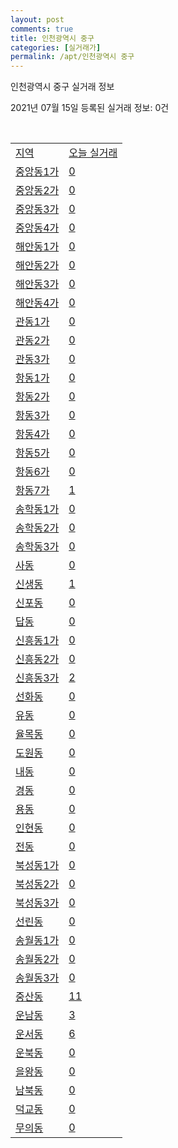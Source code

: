 ```yaml
---
layout: post
comments: true
title: 인천광역시 중구
categories: [실거래가]
permalink: /apt/인천광역시 중구
---
```


인천광역시 중구 실거래 정보

2021년 07월 15일 등록된 실거래 정보: 0건

<script type="text/javascript">
  google.charts.load('current', {'packages':['corechart']});
  google.charts.setOnLoadCallback(drawChart);

  function drawChart() {
    var data = google.visualization.arrayToDataTable([['거래일', '매매', '전월세', '전매'], ['20-07', 106, 192, 6], ['20-08', 155, 282, 1], ['20-09', 133, 301, 5], ['20-10', 152, 259, 5], ['20-11', 193, 499, 5], ['20-12', 234, 380, 9], ['21-01', 259, 394, 7], ['21-02', 225, 289, 2], ['21-03', 403, 392, 5], ['21-04', 281, 317, 4], ['21-05', 239, 311, 4], ['21-06', 151, 238, 7], ['21-07', 23, 45, 2]]);

    var options = {
      title: '최근 1년간 유형별 거래량 추이',
      legend: { position: 'bottom' }
    };

    var chart = new google.visualization.LineChart(document.getElementById('columnchart_material'));
    chart.draw(data, (options));
  }
</script>

<div id="columnchart_material" style="width: 95%; margin-left: -35px"></div>
<br>
<table class="sortable">
  <tr>
    <td><a href="#">지역</a></td>
    <td><a href="#">오늘 실거래</a></td>
  </tr>

  
  <tr class="item">
    <td><a href="인천광역시 중구 중앙동1가">중앙동1가</a></td>
    <td><a href="인천광역시 중구 중앙동1가">0</a></td>
  </tr>
    

  <tr class="item">
    <td><a href="인천광역시 중구 중앙동2가">중앙동2가</a></td>
    <td><a href="인천광역시 중구 중앙동2가">0</a></td>
  </tr>
    

  <tr class="item">
    <td><a href="인천광역시 중구 중앙동3가">중앙동3가</a></td>
    <td><a href="인천광역시 중구 중앙동3가">0</a></td>
  </tr>
    

  <tr class="item">
    <td><a href="인천광역시 중구 중앙동4가">중앙동4가</a></td>
    <td><a href="인천광역시 중구 중앙동4가">0</a></td>
  </tr>
    

  <tr class="item">
    <td><a href="인천광역시 중구 해안동1가">해안동1가</a></td>
    <td><a href="인천광역시 중구 해안동1가">0</a></td>
  </tr>
    

  <tr class="item">
    <td><a href="인천광역시 중구 해안동2가">해안동2가</a></td>
    <td><a href="인천광역시 중구 해안동2가">0</a></td>
  </tr>
    

  <tr class="item">
    <td><a href="인천광역시 중구 해안동3가">해안동3가</a></td>
    <td><a href="인천광역시 중구 해안동3가">0</a></td>
  </tr>
    

  <tr class="item">
    <td><a href="인천광역시 중구 해안동4가">해안동4가</a></td>
    <td><a href="인천광역시 중구 해안동4가">0</a></td>
  </tr>
    

  <tr class="item">
    <td><a href="인천광역시 중구 관동1가">관동1가</a></td>
    <td><a href="인천광역시 중구 관동1가">0</a></td>
  </tr>
    

  <tr class="item">
    <td><a href="인천광역시 중구 관동2가">관동2가</a></td>
    <td><a href="인천광역시 중구 관동2가">0</a></td>
  </tr>
    

  <tr class="item">
    <td><a href="인천광역시 중구 관동3가">관동3가</a></td>
    <td><a href="인천광역시 중구 관동3가">0</a></td>
  </tr>
    

  <tr class="item">
    <td><a href="인천광역시 중구 항동1가">항동1가</a></td>
    <td><a href="인천광역시 중구 항동1가">0</a></td>
  </tr>
    

  <tr class="item">
    <td><a href="인천광역시 중구 항동2가">항동2가</a></td>
    <td><a href="인천광역시 중구 항동2가">0</a></td>
  </tr>
    

  <tr class="item">
    <td><a href="인천광역시 중구 항동3가">항동3가</a></td>
    <td><a href="인천광역시 중구 항동3가">0</a></td>
  </tr>
    

  <tr class="item">
    <td><a href="인천광역시 중구 항동4가">항동4가</a></td>
    <td><a href="인천광역시 중구 항동4가">0</a></td>
  </tr>
    

  <tr class="item">
    <td><a href="인천광역시 중구 항동5가">항동5가</a></td>
    <td><a href="인천광역시 중구 항동5가">0</a></td>
  </tr>
    

  <tr class="item">
    <td><a href="인천광역시 중구 항동6가">항동6가</a></td>
    <td><a href="인천광역시 중구 항동6가">0</a></td>
  </tr>
    

  <tr class="item">
    <td><a href="인천광역시 중구 항동7가">항동7가</a></td>
    <td><a href="인천광역시 중구 항동7가">1</a></td>
  </tr>
    

  <tr class="item">
    <td><a href="인천광역시 중구 송학동1가">송학동1가</a></td>
    <td><a href="인천광역시 중구 송학동1가">0</a></td>
  </tr>
    

  <tr class="item">
    <td><a href="인천광역시 중구 송학동2가">송학동2가</a></td>
    <td><a href="인천광역시 중구 송학동2가">0</a></td>
  </tr>
    

  <tr class="item">
    <td><a href="인천광역시 중구 송학동3가">송학동3가</a></td>
    <td><a href="인천광역시 중구 송학동3가">0</a></td>
  </tr>
    

  <tr class="item">
    <td><a href="인천광역시 중구 사동">사동</a></td>
    <td><a href="인천광역시 중구 사동">0</a></td>
  </tr>
    

  <tr class="item">
    <td><a href="인천광역시 중구 신생동">신생동</a></td>
    <td><a href="인천광역시 중구 신생동">1</a></td>
  </tr>
    

  <tr class="item">
    <td><a href="인천광역시 중구 신포동">신포동</a></td>
    <td><a href="인천광역시 중구 신포동">0</a></td>
  </tr>
    

  <tr class="item">
    <td><a href="인천광역시 중구 답동">답동</a></td>
    <td><a href="인천광역시 중구 답동">0</a></td>
  </tr>
    

  <tr class="item">
    <td><a href="인천광역시 중구 신흥동1가">신흥동1가</a></td>
    <td><a href="인천광역시 중구 신흥동1가">0</a></td>
  </tr>
    

  <tr class="item">
    <td><a href="인천광역시 중구 신흥동2가">신흥동2가</a></td>
    <td><a href="인천광역시 중구 신흥동2가">0</a></td>
  </tr>
    

  <tr class="item">
    <td><a href="인천광역시 중구 신흥동3가">신흥동3가</a></td>
    <td><a href="인천광역시 중구 신흥동3가">2</a></td>
  </tr>
    

  <tr class="item">
    <td><a href="인천광역시 중구 선화동">선화동</a></td>
    <td><a href="인천광역시 중구 선화동">0</a></td>
  </tr>
    

  <tr class="item">
    <td><a href="인천광역시 중구 유동">유동</a></td>
    <td><a href="인천광역시 중구 유동">0</a></td>
  </tr>
    

  <tr class="item">
    <td><a href="인천광역시 중구 율목동">율목동</a></td>
    <td><a href="인천광역시 중구 율목동">0</a></td>
  </tr>
    

  <tr class="item">
    <td><a href="인천광역시 중구 도원동">도원동</a></td>
    <td><a href="인천광역시 중구 도원동">0</a></td>
  </tr>
    

  <tr class="item">
    <td><a href="인천광역시 중구 내동">내동</a></td>
    <td><a href="인천광역시 중구 내동">0</a></td>
  </tr>
    

  <tr class="item">
    <td><a href="인천광역시 중구 경동">경동</a></td>
    <td><a href="인천광역시 중구 경동">0</a></td>
  </tr>
    

  <tr class="item">
    <td><a href="인천광역시 중구 용동">용동</a></td>
    <td><a href="인천광역시 중구 용동">0</a></td>
  </tr>
    

  <tr class="item">
    <td><a href="인천광역시 중구 인현동">인현동</a></td>
    <td><a href="인천광역시 중구 인현동">0</a></td>
  </tr>
    

  <tr class="item">
    <td><a href="인천광역시 중구 전동">전동</a></td>
    <td><a href="인천광역시 중구 전동">0</a></td>
  </tr>
    

  <tr class="item">
    <td><a href="인천광역시 중구 북성동1가">북성동1가</a></td>
    <td><a href="인천광역시 중구 북성동1가">0</a></td>
  </tr>
    

  <tr class="item">
    <td><a href="인천광역시 중구 북성동2가">북성동2가</a></td>
    <td><a href="인천광역시 중구 북성동2가">0</a></td>
  </tr>
    

  <tr class="item">
    <td><a href="인천광역시 중구 북성동3가">북성동3가</a></td>
    <td><a href="인천광역시 중구 북성동3가">0</a></td>
  </tr>
    

  <tr class="item">
    <td><a href="인천광역시 중구 선린동">선린동</a></td>
    <td><a href="인천광역시 중구 선린동">0</a></td>
  </tr>
    

  <tr class="item">
    <td><a href="인천광역시 중구 송월동1가">송월동1가</a></td>
    <td><a href="인천광역시 중구 송월동1가">0</a></td>
  </tr>
    

  <tr class="item">
    <td><a href="인천광역시 중구 송월동2가">송월동2가</a></td>
    <td><a href="인천광역시 중구 송월동2가">0</a></td>
  </tr>
    

  <tr class="item">
    <td><a href="인천광역시 중구 송월동3가">송월동3가</a></td>
    <td><a href="인천광역시 중구 송월동3가">0</a></td>
  </tr>
    

  <tr class="item">
    <td><a href="인천광역시 중구 중산동">중산동</a></td>
    <td><a href="인천광역시 중구 중산동">11</a></td>
  </tr>
    

  <tr class="item">
    <td><a href="인천광역시 중구 운남동">운남동</a></td>
    <td><a href="인천광역시 중구 운남동">3</a></td>
  </tr>
    

  <tr class="item">
    <td><a href="인천광역시 중구 운서동">운서동</a></td>
    <td><a href="인천광역시 중구 운서동">6</a></td>
  </tr>
    

  <tr class="item">
    <td><a href="인천광역시 중구 운북동">운북동</a></td>
    <td><a href="인천광역시 중구 운북동">0</a></td>
  </tr>
    

  <tr class="item">
    <td><a href="인천광역시 중구 을왕동">을왕동</a></td>
    <td><a href="인천광역시 중구 을왕동">0</a></td>
  </tr>
    

  <tr class="item">
    <td><a href="인천광역시 중구 남북동">남북동</a></td>
    <td><a href="인천광역시 중구 남북동">0</a></td>
  </tr>
    

  <tr class="item">
    <td><a href="인천광역시 중구 덕교동">덕교동</a></td>
    <td><a href="인천광역시 중구 덕교동">0</a></td>
  </tr>
    

  <tr class="item">
    <td><a href="인천광역시 중구 무의동">무의동</a></td>
    <td><a href="인천광역시 중구 무의동">0</a></td>
  </tr>
    


</table>


    